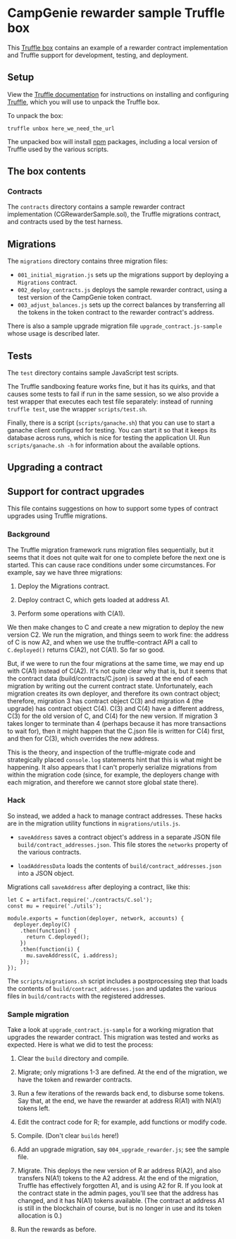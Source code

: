 # CampGenie rewarder sample Truffle box

This [Truffle box](https://truffleframework.com/docs/advanced/truffle-boxes)
contains an example of a rewarder contract implementation and Truffle support for development,
testing, and deployment.

## Setup

View the [Truffle documentation](https://truffleframework.com/docs) for instructions on installing
and configuring [Truffle](https://truffleframework.com), which you will use to unpack the Truffle
box.

To unpack the box:

    truffle unbox here_we_need_the_url

The unpacked box will install [npm](https://www.npmjs.com) packages, including a local version of Truffle
used by the various scripts.

## The box contents

### Contracts

The `contracts` directory contains a sample rewarder contract implementation (CGRewarderSample.sol),
the Truffle migrations contract, and contracts used by the test harness.

## Migrations

The `migrations` directory contains three migration files:

- `001_initial_migration.js` sets up the migrations support by deploying a `Migrations` contract.
- `002_deploy_contracts.js` deploys the sample rewarder contract, using a test version of the CampGenie
  token contract.
- `003_adjust_balances.js` sets up the correct balances by transferring all the tokens in the token
  contract to the rewarder contract's address.

There is also a sample upgrade migration file `upgrade_contract.js-sample` whose usage is described later.

## Tests

The `test` directory contains sample JavaScript test scripts.

The Truffle sandboxing feature works fine, but it has its quirks, and that causes some tests to fail if
run in the same session, so we also provide a test wrapper that executes each test file separately:
instead of running `truffle test`, use the wrapper `scripts/test.sh`.

Finally, there is a script (`scripts/ganache.sh`) that you can use to start a ganache client configured
for testing. You can start it so that it keeps its database across runs, which is nice for testing the
application UI. Run `scripts/ganache.sh -h` for information about the available options.

## Upgrading a contract

## Support for contract upgrades

This file contains suggestions on how to support some types of contract upgrades using Truffle
migrations.

### Background

The Truffle migration framework runs migration files sequentially, but it seems that it does not
quite wait for one to complete before the next one is started. This can cause race conditions
under some circumstances. For example, say we have three migrations:

1. Deploy the Migrations contract.

2. Deploy contract C, which gets loaded at address A1.

3. Perform some operations with C(A1).

We then make changes to C and create a new migration to deploy the new version C2. We run the
migration, and things seem to work fine: the address of C is now A2, and when we use the
truffle-contract API a call to `C.deployed()` returns C(A2), not C(A1). So far so good.

But, if we were to run the four migrations at the same time, we may end up with C(A1) instead of
C(A2). It's not quite clear why that is, but it seems that the contract data (build/contracts/C.json)
is saved at the end of each migration by writing out the current contract state. Unfortunately,
each migration creates its own deployer, and therefore its own contract object; therefore,
migration 3 has contract object C(3) and migration 4 (the upgrade) has contract object C(4).
C(3) and C(4) have a different address, C(3) for the old version of C, and C(4) for the new version.
If migration 3 takes longer to terminate than 4 (perhaps because it has more transactions to wait for),
then it might happen that the C.json file is written for C(4) first, and then for C(3), which
overrides the new address.

This is the theory, and inspection of the truffle-migrate code and strategically placed `console.log`
statements hint that this is what might be happening. It also appears that I can't properly serialize
migrations from within the migration code (since, for example, the deployers change with each
migration, and therefore we cannot store global state there).

### Hack

So instead, we added a hack to manage contract addresses.
These hacks are in the migration utility functions in `migrations/utils.js`.

- `saveAddress` saves a contract object's address in a separate JSON file `build/contract_addresses.json`.
  This file stores the `networks` property of the various contracts.

- `loadAddressData` loads the contents of `build/contract_addresses.json` into a JSON object.

Migrations call `saveAddress` after deploying a contract, like this:

```
let C = artifact.require('./contracts/C.sol');
const mu = require('./utils');

module.exports = function(deployer, network, accounts) {
  deployer.deploy(C)
    .then(function() {
      return C.deployed();
    })
    .then(function(i) {
      mu.saveAddress(C, i.address);
    });
});
```

The `scripts/migrations.sh` script includes a postprocessing step that loads the contents
of `build/contract_addresses.json` and updates the various files in `build/contracts` with
the registered addresses.

### Sample migration

Take a look at `upgrade_contract.js-sample` for a working migration that upgrades the rewarder
contract. This migration was tested and works as expected. Here is what we did to test the process:

1. Clear the `build` directory and compile.

2. Migrate; only migrations 1-3 are defined. At the end of the migration, we have the token
   and rewarder contracts.

3. Run a few iterations of the rewards back end, to disburse some tokens.
   Say that, at the end, we have the rewarder at address R(A1) with N(A1)  tokens left.

4. Edit the contract code for R; for example, add functions or modify code.

5. Compile. (Don't clear `builds` here!)

6. Add an upgrade migration, say `004_upgrade_rewarder.js`; see the sample file.

7. Migrate. This deploys the new version of R ar address R(A2), and also transfers N(A1) tokens
   to the A2 address. At the end of the migration, Truffle has effectively forgotten A1, and
   is using A2 for R. If you look at the contract state in the admin pages, you'll see that the
   address has changed, and it has N(A1) tokens available. (The contract at address A1 is still in
   the blockchain of course, but is no longer in use and its token allocation is 0.)

8. Run the rewards as before.

